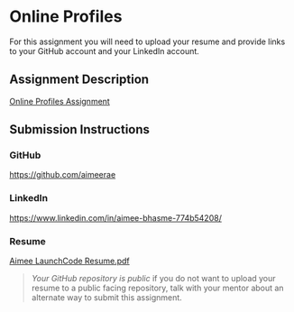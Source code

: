 # Online Profiles
For this assignment you will need to upload your resume and provide links to your GitHub account and your LinkedIn account.

## Assignment Description
[Online Profiles Assignment](https://education.launchcode.org/liftoff/modules/assignments/online-profiles)

## Submission Instructions
 
### GitHub
https://github.com/aimeerae
 
### LinkedIn
https://www.linkedin.com/in/aimee-bhasme-774b54208/

### Resume
[Aimee LaunchCode Resume.pdf](https://github.com/aimeerae/liftoff-assignments/files/6125045/Aimee.LaunchCode.Resume.pdf)


> *Your GitHub repository is public* if you do not want to upload your resume to a public facing repository, talk with your mentor about an alternate way to submit this assignment.
